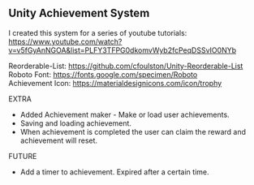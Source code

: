 ## Unity Achievement System  
I created this system for a series of youtube tutorials:  
https://www.youtube.com/watch?v=v5fGyAnNGOA&list=PLFY3TFPG0dkomvWyb2fcPeqDSSvIO0NYb

Reorderable-List: https://github.com/cfoulston/Unity-Reorderable-List  
Roboto Font: https://fonts.google.com/specimen/Roboto  
Achievement Icon: https://materialdesignicons.com/icon/trophy  

EXTRA
- Added Achievement maker - Make or load user achievements.
- Saving and loading achievement.
- When achievement is completed the user can claim the reward and achievement will reset.

FUTURE
- Add a timer to achievement. Expired after a certain time.
  
